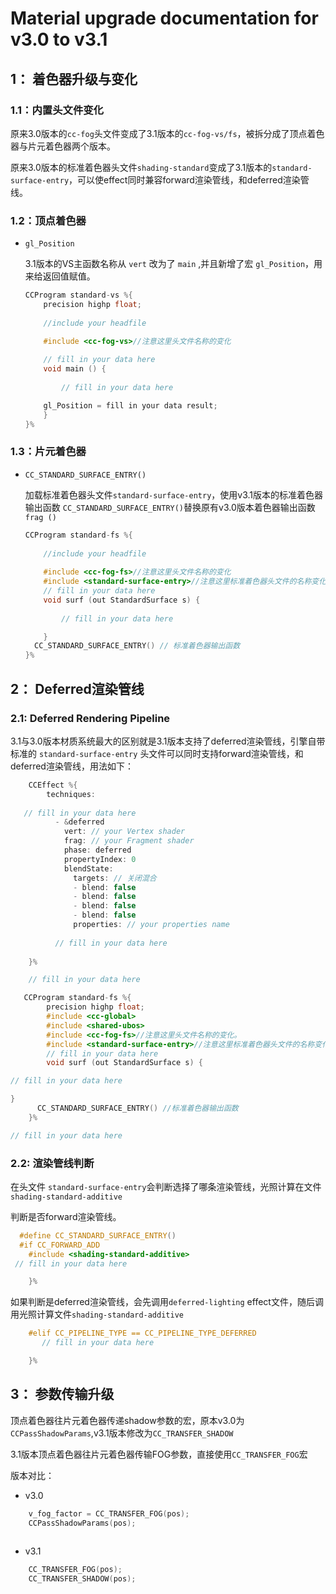 
# Material upgrade documentation for v3.0 to v3.1

## 1： 着色器升级与变化

### 1.1：内置头文件变化

原来3.0版本的`cc-fog`头文件变成了3.1版本的`cc-fog-vs/fs`，被拆分成了顶点着色器与片元着色器两个版本。

原来3.0版本的标准着色器头文件`shading-standard`变成了3.1版本的`standard-surface-entry`，可以使effect同时兼容forward渲染管线，和deferred渲染管线。

### 1.2：顶点着色器

- `gl_Position`

    3.1版本的VS主函数名称从 `vert` 改为了 `main` ,并且新增了宏 `gl_Position`，用来给返回值赋值。

    ```c
    CCProgram standard-vs %{
        precision highp float;  
        
        //include your headfile

        #include <cc-fog-vs>//注意这里头文件名称的变化
      
        // fill in your data here
        void main () {
        
            // fill in your data here

        gl_Position = fill in your data result;
        }
    }%
    ```

### 1.3：片元着色器

- `CC_STANDARD_SURFACE_ENTRY()`

    加载标准着色器头文件`standard-surface-entry`，使用v3.1版本的标准着色器输出函数 `CC_STANDARD_SURFACE_ENTRY()`替换原有v3.0版本着色器输出函数 `frag ()`

    ```c
    CCProgram standard-fs %{
      
        //include your headfile
        
        #include <cc-fog-fs>//注意这里头文件名称的变化
        #include <standard-surface-entry>//注意这里标准着色器头文件的名称变化
        // fill in your data here
        void surf (out StandardSurface s) {
        
            // fill in your data here

        }
      CC_STANDARD_SURFACE_ENTRY() // 标准着色器输出函数
    }%
    ```

## 2： Deferred渲染管线

### 2.1: Deferred Rendering Pipeline

3.1与3.0版本材质系统最大的区别就是3.1版本支持了deferred渲染管线，引擎自带标准的 `standard-surface-entry` 头文件可以同时支持forward渲染管线，和deferred渲染管线，用法如下：

```c
    CCEffect %{
        techniques:
    
   // fill in your data here
          - &deferred
            vert: // your Vertex shader
            frag: // your Fragment shader
            phase: deferred
            propertyIndex: 0
            blendState:
              targets: // 关闭混合
              - blend: false
              - blend: false
              - blend: false
              - blend: false
              properties: // your properties name
          
          // fill in your data here
                  
    }%

    // fill in your data here

   CCProgram standard-fs %{
        precision highp float;
        #include <cc-global>
        #include <shared-ubos>
        #include <cc-fog-fs>//注意这里头文件名称的变化。
        #include <standard-surface-entry>//注意这里标准着色器头文件的名称变化
        // fill in your data here
        void surf (out StandardSurface s) {

// fill in your data here

}
      CC_STANDARD_SURFACE_ENTRY() //标准着色器输出函数
    }%

// fill in your data here

 ```

### 2.2: 渲染管线判断

在头文件 `standard-surface-entry`会判断选择了哪条渲染管线，光照计算在文件 `shading-standard-additive`

判断是否forward渲染管线。

```c
  #define CC_STANDARD_SURFACE_ENTRY()                                
  #if CC_FORWARD_ADD                                                 
    #include <shading-standard-additive>
 // fill in your data here

    }%
```

如果判断是deferred渲染管线，会先调用`deferred-lighting` effect文件，随后调用光照计算文件`shading-standard-additive`

```c
    #elif CC_PIPELINE_TYPE == CC_PIPELINE_TYPE_DEFERRED
       // fill in your data here

    }%
```

## 3： 参数传输升级

顶点着色器往片元着色器传递shadow参数的宏，原本v3.0为`CCPassShadowParams`,v3.1版本修改为`CC_TRANSFER_SHADOW`

3.1版本顶点着色器往片元着色器传输FOG参数，直接使用`CC_TRANSFER_FOG`宏

版本对比：

- v3.0

```c
    v_fog_factor = CC_TRANSFER_FOG(pos);
    CCPassShadowParams(pos);  
    
```

- v3.1

```c
    CC_TRANSFER_FOG(pos);
    CC_TRANSFER_SHADOW(pos);
    
```
